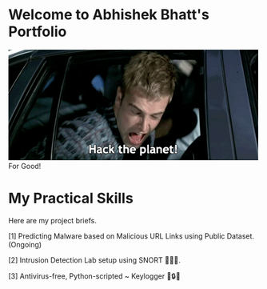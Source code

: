 # Welcome to Abhishek Bhatt's Portfolio

![hekur](https://github.com/0xBash/AbhishekB-portfolio/blob/main/hacktheplanet.gif)For Good!

# My Practical Skills

Here are my project briefs.

[1] Predicting Malware based on Malicious URL Links using Public Dataset.(Ongoing)

[2] Intrusion Detection Lab setup using SNORT :pig_nose::pig2::pig:.

[3] Antivirus-free, Python-scripted ~ Keylogger :key::lock::page_facing_up:

 
